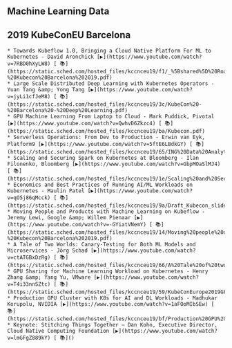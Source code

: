 Machine Learning Data
---
## 2019 KubeConEU Barcelona

    * Towards Kubeflow 1.0, Bringing a Cloud Native Platform For ML to Kubernetes - David Aronchick [▶️](https://www.youtube.com/watch?v=7RBD0hXyLW8) [ 📚](https://static.sched.com/hosted_files/kccnceu19/f1/_%5Bshared%5D%20Road%20to%20Kubeflow%201.0%20-%20Kubecon%20Barcelona%202019.pdf)
    * Large Scale Distributed Deep Learning with Kubernetes Operators - Yuan Tang &amp; Yong Tang [▶️](https://www.youtube.com/watch?v=jyLi1cfJeM8) [ 📚](https://static.sched.com/hosted_files/kccnceu19/3c/KubeCon%20-%20Barcelona%20-%20Deep%20Learning.pdf)
    * GPU Machine Learning From Laptop to Cloud - Mark Puddick, Pivotal [▶️](https://www.youtube.com/watch?v=QwhvD6Zkzc4) [ 📚](https://static.sched.com/hosted_files/kccnceu19/ba/Kubecon.pdf)
    * Serverless Operations: From Dev to Production - Erwin van Eyk, Platform9 [▶️](https://www.youtube.com/watch?v=5ftE6LBdkGY) [ 📚](https://static.sched.com/hosted_files/kccnceu19/65/ING%20Data%20Analytics%20Platform.pdf)
    * Scaling and Securing Spark on Kubernetes at Bloomberg - Ilan Filonenko, Bloomberg [▶️](https://www.youtube.com/watch?v=GbpMOaSlMJ4) [ 📚](https://static.sched.com/hosted_files/kccnceu19/1e/Scaling%20and%20Securing%20Spark%20on%20Kubernetes%20at%20Bloomberg.pdf)
    * Economics and Best Practices of Running AI/ML Workloads on Kubernetes - Maulin Patel [▶️](https://www.youtube.com/watch?v=qO5j86qMcck) [ 📚](https://static.sched.com/hosted_files/kccnceu19/9a/Draft_Kubecon_slides.pdf)
    * Moving People and Products with Machine Learning on Kubeflow - Jeremy Lewi, Google &amp; Willem Pienaar [▶️](https://www.youtube.com/watch?v=-GYiatVNemY) [ 📚](https://static.sched.com/hosted_files/kccnceu19/14/Moving%20people%20and%20products%20with%20ML%20on%20Kubeflow%20-%20Kubecon%20Barcelona%202019.pdf)
    * A Tale of Two Worlds: Canary-Testing for Both ML Models and Microservices - Jörg Schad [▶️](https://www.youtube.com/watch?v=ctATGBxDzRg) [ 📚](https://static.sched.com/hosted_files/kccnceu19/66/A%20Tale%20of%20two%20worlds%20%282%29.pdf)
    * GPU Sharing for Machine Learning Workload on Kubernetes - Henry Zhang &amp; Yang Yu, VMware [▶️](https://www.youtube.com/watch?v=T4i33nnSZtc) [ 📚](https://static.sched.com/hosted_files/kccnceu19/59/KubeConEurope2019GPUSharingV1.3.pdf)
    * Production GPU Cluster with K8s for AI and DL Workloads - Madhukar Korupolu, NVIDIA [▶️](https://www.youtube.com/watch?v=1aFOoMIbSEw) [ 📚](https://static.sched.com/hosted_files/kccnceu19/bf/Production%20GPU%20Clusters%20with%20K8s%20%28Kubecon%202019%29.pdf)
    * Keynote: Stitching Things Together – Dan Kohn, Executive Director, Cloud Native Computing Foundation [▶️](https://www.youtube.com/watch?v=lmGFgZ889kY) [ 📚]()
